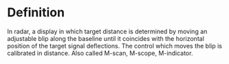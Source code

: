 # Definition

In radar, a display in which target distance is determined by moving an
adjustable blip along the baseline until it coincides with the
horizontal position of the target signal deflections. The control which
moves the blip is calibrated in distance. Also called M-scan, M-scope,
M-indicator.

